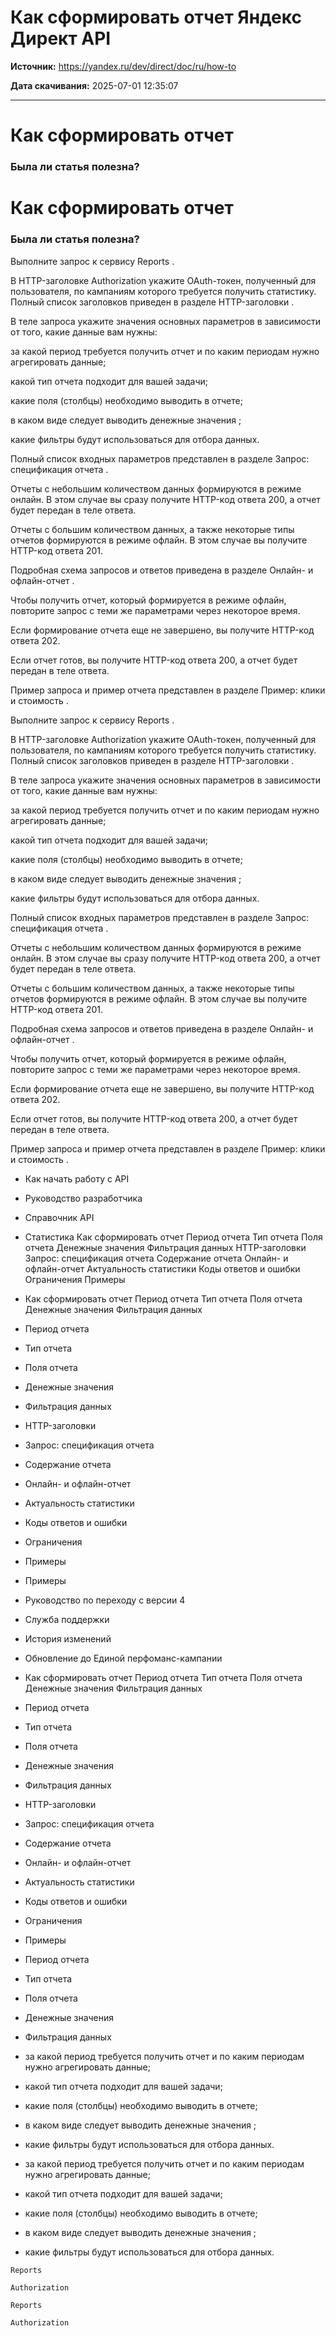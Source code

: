 # Как сформировать отчет  Яндекс Директ API

**Источник:** https://yandex.ru/dev/direct/doc/ru/how-to

**Дата скачивания:** 2025-07-01 12:35:07

---

# Как сформировать отчет

### Была ли статья полезна?

# Как сформировать отчет

### Была ли статья полезна?

Выполните запрос к сервису  Reports .

В HTTP-заголовке  Authorization  укажите OAuth-токен, полученный для пользователя, по кампаниям которого требуется получить статистику. Полный список заголовков приведен в разделе  HTTP-заголовки .

В теле запроса укажите значения основных параметров в зависимости от того, какие данные вам нужны:

за какой  период  требуется получить отчет и по каким периодам нужно агрегировать данные;

какой  тип отчета  подходит для вашей задачи;

какие  поля  (столбцы) необходимо выводить в отчете;

в каком виде следует выводить  денежные значения ;

какие  фильтры  будут использоваться для отбора данных.

Полный список входных параметров представлен в разделе  Запрос: спецификация отчета .

Отчеты с небольшим количеством данных формируются в режиме онлайн. В этом случае вы сразу получите HTTP-код ответа 200, а отчет будет передан в теле ответа.

Отчеты с большим количеством данных, а также некоторые типы отчетов формируются в режиме офлайн. В этом случае вы получите HTTP-код ответа 201.

Подробная схема запросов и ответов приведена в разделе  Онлайн- и офлайн-отчет .

Чтобы получить отчет, который формируется в режиме офлайн, повторите запрос с теми же параметрами через некоторое время.

Если формирование отчета еще не завершено, вы получите HTTP-код ответа 202.

Если отчет готов, вы получите HTTP-код ответа 200, а отчет будет передан в теле ответа.

Пример запроса и пример отчета представлен в разделе  Пример: клики и стоимость .

Выполните запрос к сервису  Reports .

В HTTP-заголовке  Authorization  укажите OAuth-токен, полученный для пользователя, по кампаниям которого требуется получить статистику. Полный список заголовков приведен в разделе  HTTP-заголовки .

В теле запроса укажите значения основных параметров в зависимости от того, какие данные вам нужны:

за какой  период  требуется получить отчет и по каким периодам нужно агрегировать данные;

какой  тип отчета  подходит для вашей задачи;

какие  поля  (столбцы) необходимо выводить в отчете;

в каком виде следует выводить  денежные значения ;

какие  фильтры  будут использоваться для отбора данных.

Полный список входных параметров представлен в разделе  Запрос: спецификация отчета .

Отчеты с небольшим количеством данных формируются в режиме онлайн. В этом случае вы сразу получите HTTP-код ответа 200, а отчет будет передан в теле ответа.

Отчеты с большим количеством данных, а также некоторые типы отчетов формируются в режиме офлайн. В этом случае вы получите HTTP-код ответа 201.

Подробная схема запросов и ответов приведена в разделе  Онлайн- и офлайн-отчет .

Чтобы получить отчет, который формируется в режиме офлайн, повторите запрос с теми же параметрами через некоторое время.

Если формирование отчета еще не завершено, вы получите HTTP-код ответа 202.

Если отчет готов, вы получите HTTP-код ответа 200, а отчет будет передан в теле ответа.

Пример запроса и пример отчета представлен в разделе  Пример: клики и стоимость .

- Как начать работу с API
- Руководство разработчика
- Справочник API
- Статистика   Как сформировать отчет   Период отчета   Тип отчета   Поля отчета   Денежные значения   Фильтрация данных   HTTP-заголовки   Запрос: спецификация отчета   Содержание отчета   Онлайн- и офлайн-отчет   Актуальность статистики   Коды ответов и ошибки   Ограничения   Примеры
- Как сформировать отчет   Период отчета   Тип отчета   Поля отчета   Денежные значения   Фильтрация данных
- Период отчета
- Тип отчета
- Поля отчета
- Денежные значения
- Фильтрация данных
- HTTP-заголовки
- Запрос: спецификация отчета
- Содержание отчета
- Онлайн- и офлайн-отчет
- Актуальность статистики
- Коды ответов и ошибки
- Ограничения
- Примеры
- Примеры
- Руководство по переходу с версии 4
- Служба поддержки
- История изменений
- Обновление до Единой перфоманс-кампании

- Как сформировать отчет   Период отчета   Тип отчета   Поля отчета   Денежные значения   Фильтрация данных
- Период отчета
- Тип отчета
- Поля отчета
- Денежные значения
- Фильтрация данных
- HTTP-заголовки
- Запрос: спецификация отчета
- Содержание отчета
- Онлайн- и офлайн-отчет
- Актуальность статистики
- Коды ответов и ошибки
- Ограничения
- Примеры

- Период отчета
- Тип отчета
- Поля отчета
- Денежные значения
- Фильтрация данных

- за какой  период  требуется получить отчет и по каким периодам нужно агрегировать данные;
- какой  тип отчета  подходит для вашей задачи;
- какие  поля  (столбцы) необходимо выводить в отчете;
- в каком виде следует выводить  денежные значения ;
- какие  фильтры  будут использоваться для отбора данных.

- за какой  период  требуется получить отчет и по каким периодам нужно агрегировать данные;
- какой  тип отчета  подходит для вашей задачи;
- какие  поля  (столбцы) необходимо выводить в отчете;
- в каком виде следует выводить  денежные значения ;
- какие  фильтры  будут использоваться для отбора данных.

`Reports`

`Authorization`

`Reports`

`Authorization`

